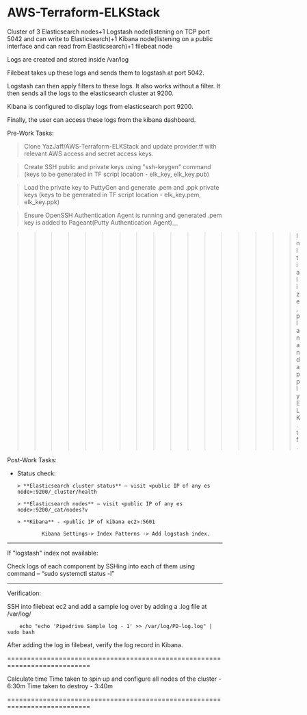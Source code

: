 # AWS-Terraform-ELKStack
Cluster of 3 Elasticsearch nodes+1 Logstash node(listening on TCP port 5042 and can write to Elasticsearch)+1 Kibana node(listening on a public interface and can read from Elasticsearch)+1 filebeat node

Logs are created and stored inside /var/log

Filebeat takes up these logs and sends them to logstash at port 5042.

Logstash can then apply filters to these logs. It also works without a filter. It then sends all the logs to the elasticsearch cluster at 9200.

Kibana is configured to display logs from elasticsearch port 9200.

Finally, the user can access these logs from the kibana dashboard.

Pre-Work Tasks:

 > Clone YazJaff/AWS-Terraform-ELKStack and update provider.tf with relevant AWS access and secret access keys.
 
 > Create SSH public and private keys using "ssh-keygen" command (keys to be generated in TF script location - elk_key, elk_key.pub) 
  
 > Load the private key to PuttyGen and generate .pem and .ppk private keys (keys to be generated in TF script location - elk_key.pem, elk_key.ppk)
  
 > Ensure OpenSSH Authentication Agent is running and generated .pem key is added to Pageant(Putty Authentication Agent)__


>>>>>>>>>>>>>>>>> Initialize, plan and apply ELK.tf.


Post-Work Tasks:

* Status check:
 
      > **Elasticsearch cluster status** – visit <public IP of any es node>:9200/_cluster/health
  
      > **Elasticsearch nodes** – visit <public IP of any es node>:9200/_cat/nodes?v
      
      > **Kibana** - <public IP of kibana ec2>:5601
   
              Kibana Settings-> Index Patterns -> Add logstash index.
 
 ***
 If "logstash" index not available:
 
 Check logs of each component by SSHing into each of them using command – “sudo systemctl status <component-name> -l”
 ***
 
 Verification: 
 
  SSH into filebeat ec2 and add a sample log over by adding a .log file at /var/log/
  
        echo "echo 'Pipedrive Sample log - 1' >> /var/log/PD-log.log" | sudo bash

 After adding the log in filebeat, verify the log record in Kibana.
 
 ===========================================================================
 
 Calculate time
 Time taken to spin up and configure all nodes of the cluster 	-	6:30m
 Time taken to destroy                                      		 -	3:40m
 
 ===========================================================================
